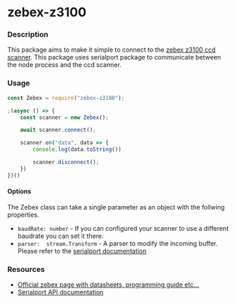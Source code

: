# zebex-z3100

### Description

This package aims to make it simple to connect to the [zebex z3100 ccd scanner](https://www.zebex.com/en/product/index/10/Z-3100). This package uses serialport package to communicate between the node process and the ccd scanner.

### Usage

```js
const Zebex = require("zebex-z3100");

;(async () => {
    const scanner = new Zebex();

    await scanner.connect();

    scanner.on("data", data => {
        console.log(data.toString())

        scanner.disconnect();
    })
})()
```

#### Options

The Zebex class can take a single parameter as an object with the follwing properties.

- `baudRate: number` - If you can configured your scanner to use a different baudrate you can set it there.
- `parser:  stream.Transform` - A parser to modify the incoming buffer. Please refer to the [serialport documentation](https://serialport.io/docs/api-parsers-overview)


### Resources
- [Official zebex page with datasheets, programming guide etc...](https://www.zebex.com/en/product/index/10/Z-3100)
- [Serialport API documentation](https://serialport.io/docs/guide-usage)